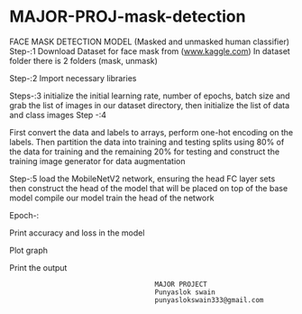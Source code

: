 # MAJOR-PROJ-mask-detection
FACE MASK DETECTION MODEL
(Masked and unmasked human classifier)
Step-:1
Download Dataset for face mask from (www.kaggle.com)
In dataset folder there is 2 folders (mask, unmask)

Step-:2
Import necessary libraries 

Steps-:3
initialize the initial learning rate, number of epochs, batch size and grab the list of images in our dataset directory, then initialize the list of data and class images 
Step -:4

First convert the data and labels to arrays, perform one-hot encoding on the labels. Then partition the data into training and testing splits using 80% of the data for training and the remaining 20% for testing and construct the training image generator for data augmentation 
 

Step-:5
load the MobileNetV2 network, ensuring the head FC layer sets then construct the head of the model that will be placed on top of the base model
compile our model
train the head of the network
 

Epoch-:
  

Print accuracy and loss in the model
 
Plot graph
 
Print the output
 
 
                                        MAJOR PROJECT
                                        Punyaslok swain
                                        punyaslokswain333@gmail.com  
